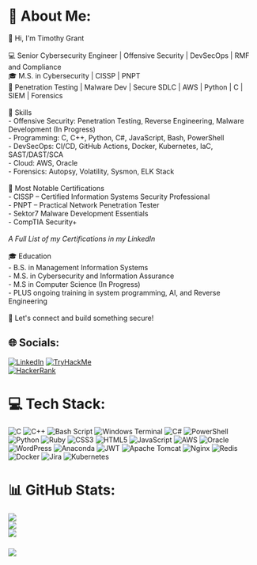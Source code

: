 # 💫 About Me:
👋 Hi, I'm Timothy Grant<br><br>💻 Senior Cybersecurity Engineer | Offensive Security | DevSecOps | RMF and Compliance<br>🎓 M.S. in Cybersecurity | CISSP | PNPT <br>🔐 Penetration Testing | Malware Dev | Secure SDLC | AWS | Python | C | SIEM | Forensics  <br><br>🔧 Skills<br>- Offensive Security: Penetration Testing, Reverse Engineering, Malware Development (In Progress)  <br>- Programming: C, C++, Python, C#, JavaScript, Bash, PowerShell  <br>- DevSecOps: CI/CD, GitHub Actions, Docker, Kubernetes, IaC, SAST/DAST/SCA  <br>- Cloud: AWS, Oracle<br>- Forensics: Autopsy, Volatility, Sysmon, ELK Stack  <br><br>📜 Most Notable Certifications<br>- CISSP – Certified Information Systems Security Professional  <br>- PNPT – Practical Network Penetration Tester <br>- Sektor7 Malware Development Essentials <br>- CompTIA Security+  <br><br>*A Full List of my Certifications in my LinkedIn*<br><br>🎓 Education<br>- B.S. in Management Information Systems<br>- M.S. in Cybersecurity and Information Assurance<br>- M.S in Computer Science (In Progress)<br>- PLUS ongoing training in system programming, AI, and Reverse Engineering<br><br>🔗 Let's connect and build something secure!<br>


## 🌐 Socials:
[![LinkedIn](https://img.shields.io/badge/LinkedIn-%230077B5.svg?logo=linkedin&logoColor=white)](https://linkedin.com/in/https://www.linkedin.com/in/timothy-grant-80909317b/)
[![TryHackMe](https://img.shields.io/badge/TryHackMe-%23212C42.svg?logo=tryhackme&logoColor=white)](https://tryhackme.com/p/Zade263)  
[![HackerRank](https://img.shields.io/badge/HackerRank-2EC866?logo=HackerRank&logoColor=white)](https://www.hackerrank.com/profile/prot0securescep1)

# 💻 Tech Stack:
![C](https://img.shields.io/badge/c-%2300599C.svg?style=for-the-badge&logo=c&logoColor=white) ![C++](https://img.shields.io/badge/c++-%2300599C.svg?style=for-the-badge&logo=c%2B%2B&logoColor=white) ![Bash Script](https://img.shields.io/badge/bash_script-%23121011.svg?style=for-the-badge&logo=gnu-bash&logoColor=white) ![Windows Terminal](https://img.shields.io/badge/Windows%20Terminal-%234D4D4D.svg?style=for-the-badge&logo=windows-terminal&logoColor=white) ![C#](https://img.shields.io/badge/c%23-%23239120.svg?style=for-the-badge&logo=csharp&logoColor=white) ![PowerShell](https://img.shields.io/badge/PowerShell-%235391FE.svg?style=for-the-badge&logo=powershell&logoColor=white) ![Python](https://img.shields.io/badge/python-3670A0?style=for-the-badge&logo=python&logoColor=ffdd54) ![Ruby](https://img.shields.io/badge/ruby-%23CC342D.svg?style=for-the-badge&logo=ruby&logoColor=white) ![CSS3](https://img.shields.io/badge/css3-%231572B6.svg?style=for-the-badge&logo=css3&logoColor=white) ![HTML5](https://img.shields.io/badge/html5-%23E34F26.svg?style=for-the-badge&logo=html5&logoColor=white) ![JavaScript](https://img.shields.io/badge/javascript-%23323330.svg?style=for-the-badge&logo=javascript&logoColor=%23F7DF1E) ![AWS](https://img.shields.io/badge/AWS-%23FF9900.svg?style=for-the-badge&logo=amazon-aws&logoColor=white) ![Oracle](https://img.shields.io/badge/Oracle-F80000?style=for-the-badge&logo=oracle&logoColor=white) ![WordPress](https://img.shields.io/badge/WordPress-%23117AC9.svg?style=for-the-badge&logo=WordPress&logoColor=white) ![Anaconda](https://img.shields.io/badge/Anaconda-%2344A833.svg?style=for-the-badge&logo=anaconda&logoColor=white) ![JWT](https://img.shields.io/badge/JWT-black?style=for-the-badge&logo=JSON%20web%20tokens) ![Apache Tomcat](https://img.shields.io/badge/apache%20tomcat-%23F8DC75.svg?style=for-the-badge&logo=apache-tomcat&logoColor=black) ![Nginx](https://img.shields.io/badge/nginx-%23009639.svg?style=for-the-badge&logo=nginx&logoColor=white) ![Redis](https://img.shields.io/badge/redis-%23DD0031.svg?style=for-the-badge&logo=redis&logoColor=white) ![Docker](https://img.shields.io/badge/docker-%230db7ed.svg?style=for-the-badge&logo=docker&logoColor=white) ![Jira](https://img.shields.io/badge/jira-%230A0FFF.svg?style=for-the-badge&logo=jira&logoColor=white) ![Kubernetes](https://img.shields.io/badge/kubernetes-%23326ce5.svg?style=for-the-badge&logo=kubernetes&logoColor=white)
# 📊 GitHub Stats:
![](https://github-readme-stats.vercel.app/api?username=Sceptr3sec&theme=dark&hide_border=false&include_all_commits=false&count_private=false)<br/>
![](https://nirzak-streak-stats.vercel.app/?user=Sceptr3sec&theme=dark&hide_border=false)<br/>
![](https://github-readme-stats.vercel.app/api/top-langs/?username=Sceptr3sec&theme=dark&hide_border=false&include_all_commits=false&count_private=false&layout=compact)

###
![](https://quotes-github-readme.vercel.app/api?type=horizontal&theme=radical)

<!-- Proudly created with GPRM ( https://gprm.itsvg.in ) -->
